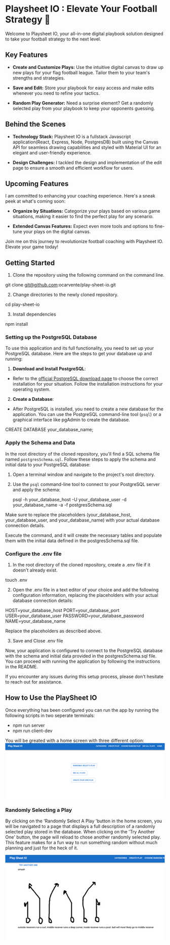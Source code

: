 # Playsheet IO : Elevate Your Football Strategy 🏈

Welcome to Playsheet IO, your all-in-one digital playbook solution designed to take your football strategy to the next level.

## Key Features

- **Create and Customize Plays:** Use the intuitive digital canvas to draw up new plays for your flag football league. Tailor them to your team's strengths and strategies.

- **Save and Edit:** Store your playbook for easy access and make edits whenever you need to refine your tactics.

- **Random Play Generator:** Need a surprise element? Get a randomly selected play from your playbook to keep your opponents guessing.

## Behind the Scenes

- **Technology Stack:** Playsheet IO is a fullstack Javascript application(React, Express, Node, PostgresDB) built using the Canvas API for seamless drawing capabilities and styled with Material UI for an elegant and user-friendly experience.

- **Design Challenges:** I tackled the design and implementation of the edit page to ensure a smooth and efficient workflow for users.

## Upcoming Features

I am committed to enhancing your coaching experience. Here's a sneak peek at what's coming soon:

- **Organize by Situations:** Categorize your plays based on various game situations, making it easier to find the perfect play for any scenario.

- **Extended Canvas Features:** Expect even more tools and options to fine-tune your plays on the digital canvas.

Join me on this journey to revolutionize football coaching with Playsheet IO. Elevate your game today!

## Getting Started

1. Clone the repository using the following command on the command line.

git clone git@github.com:ocarvente/play-sheet-io.git

2. Change directories to the newly cloned repository.

cd play-sheet-io

3. Install dependencies

npm install

### Setting up the PostgreSQL Database

To use this application and its full functionality, you need to set up your PostgreSQL database. Here are the steps to get your database up and running:

1. **Download and Install PostgreSQL**:

- Refer to the [official PostgreSQL download page](https://www.postgresql.org/download/) to choose the correct installation for your situation. Follow the installation instructions for your operating system.

2. **Create a Database**:

- After PostgreSQL is installed, you need to create a new database for the application. You can use the PostgreSQL command-line tool (`psql`) or a graphical interface like pgAdmin to create the database.

CREATE DATABASE your_database_name;

### Apply the Schema and Data

In the root directory of the cloned repository, you'll find a SQL schema file named `postgresSchema.sql`. Follow these steps to apply the schema and initial data to your PostgreSQL database:

1. Open a terminal window and navigate to the project's root directory.

2. Use the `psql` command-line tool to connect to your PostgreSQL server and apply the schema:

   psql -h your_database_host -U your_database_user -d your_database_name -a -f postgresSchema.sql

Make sure to replace the placeholders (your_database_host, your_database_user, and your_database_name) with your actual database connection details.

Execute the command, and it will create the necessary tables and populate them with the initial data defined in the postgresSchema.sql file.

### Configure the .env file

1. In the root directory of the cloned repository, create a .env file if it doesn't already exist.

touch .env

2. Open the .env file in a text editor of your choice and add the following configuration information, replacing the placeholders with your actual database connection details:

HOST=your_database_host
PORT=your_database_port
USER=your_database_user
PASSWORD=your_database_password
NAME=your_database_name

Replace the placeholders as described above.

3. Save and Close .env file

Now, your application is configured to connect to the PostgreSQL database with the schema and initial data provided in the postgresSchema.sql file. You can proceed with running the application by following the instructions in the README.

If you encounter any issues during this setup process, please don't hesitate to reach out for assistance.

## How to Use the PlaySheet IO

Once everything has been configured you can run the app by running the following scripts in two seperate terminals:
- npm run server
- npm run client-dev

You will be greated with a home screen with three different option:
![Alt text](image.png)

### Randomly Selecting a Play
By clicking on the 'Randomly Select A Play 'button in the home screen, you will be navigated to a page that displays a full description of a randomly selected play stored in the database. When clicking on the 'Try Another One' button, the page will reload to chose another randomly selected play. This feature makes for a fun way to run something random without much planning and just for the heck of it.

![Alt text](image-1.png)